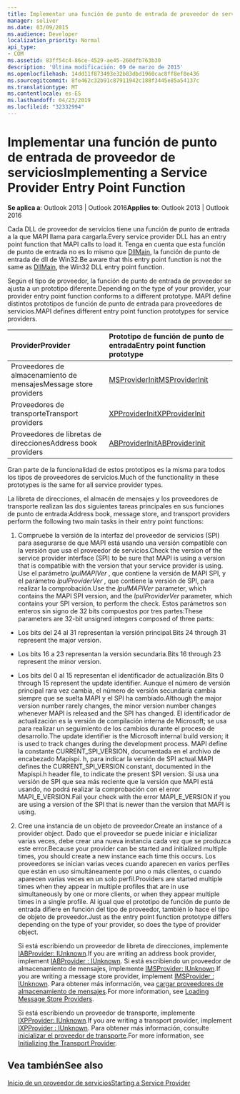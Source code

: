```yaml
---
title: Implementar una función de punto de entrada de proveedor de servicios
manager: soliver
ms.date: 03/09/2015
ms.audience: Developer
localization_priority: Normal
api_type:
- COM
ms.assetid: 83ff54c4-86ce-4529-ae45-260dfb763b30
description: 'Última modificación: 09 de marzo de 2015'
ms.openlocfilehash: 14dd11f873493e32b83dbd1960cac8ff8ef8e436
ms.sourcegitcommit: 8fe462c32b91c87911942c188f3445e85a54137c
ms.translationtype: MT
ms.contentlocale: es-ES
ms.lasthandoff: 04/23/2019
ms.locfileid: "32332994"
---
```

# <a name="implementing-a-service-provider-entry-point-function"></a><span data-ttu-id="7e88e-103">Implementar una función de punto de entrada de proveedor de servicios</span><span class="sxs-lookup"><span data-stu-id="7e88e-103">Implementing a Service Provider Entry Point Function</span></span>

  
  
<span data-ttu-id="7e88e-104">**Se aplica a**: Outlook 2013 | Outlook 2016</span><span class="sxs-lookup"><span data-stu-id="7e88e-104">**Applies to**: Outlook 2013 | Outlook 2016</span></span> 
  
<span data-ttu-id="7e88e-105">Cada DLL de proveedor de servicios tiene una función de punto de entrada a la que MAPI llama para cargarla.</span><span class="sxs-lookup"><span data-stu-id="7e88e-105">Every service provider DLL has an entry point function that MAPI calls to load it.</span></span> <span data-ttu-id="7e88e-106">Tenga en cuenta que esta función de punto de entrada no es lo mismo que [DllMain](https://msdn.microsoft.com/library/ms682583.aspx), la función de punto de entrada de dll de Win32.</span><span class="sxs-lookup"><span data-stu-id="7e88e-106">Be aware that this entry point function is not the same as [DllMain](https://msdn.microsoft.com/library/ms682583.aspx), the Win32 DLL entry point function.</span></span>
  
<span data-ttu-id="7e88e-107">Según el tipo de proveedor, la función de punto de entrada de proveedor se ajusta a un prototipo diferente.</span><span class="sxs-lookup"><span data-stu-id="7e88e-107">Depending on the type of your provider, your provider entry point function conforms to a different prototype.</span></span> <span data-ttu-id="7e88e-108">MAPI define distintos prototipos de función de punto de entrada para proveedores de servicios.</span><span class="sxs-lookup"><span data-stu-id="7e88e-108">MAPI defines different entry point function prototypes for service providers.</span></span>
  
|<span data-ttu-id="7e88e-109">**Provider**</span><span class="sxs-lookup"><span data-stu-id="7e88e-109">**Provider**</span></span>|<span data-ttu-id="7e88e-110">**Prototipo de función de punto de entrada**</span><span class="sxs-lookup"><span data-stu-id="7e88e-110">**Entry point function prototype**</span></span>|
|:-----|:-----|
|<span data-ttu-id="7e88e-111">Proveedores de almacenamiento de mensajes</span><span class="sxs-lookup"><span data-stu-id="7e88e-111">Message store providers</span></span>  <br/> |[<span data-ttu-id="7e88e-112">MSProviderInit</span><span class="sxs-lookup"><span data-stu-id="7e88e-112">MSProviderInit</span></span>](msproviderinit.md) <br/> |
|<span data-ttu-id="7e88e-113">Proveedores de transporte</span><span class="sxs-lookup"><span data-stu-id="7e88e-113">Transport providers</span></span>  <br/> |[<span data-ttu-id="7e88e-114">XPProviderInit</span><span class="sxs-lookup"><span data-stu-id="7e88e-114">XPProviderInit</span></span>](xpproviderinit.md) <br/> |
|<span data-ttu-id="7e88e-115">Proveedores de libretas de direcciones</span><span class="sxs-lookup"><span data-stu-id="7e88e-115">Address book providers</span></span>  <br/> |[<span data-ttu-id="7e88e-116">ABProviderInit</span><span class="sxs-lookup"><span data-stu-id="7e88e-116">ABProviderInit</span></span>](abproviderinit.md) <br/> |
   
<span data-ttu-id="7e88e-117">Gran parte de la funcionalidad de estos prototipos es la misma para todos los tipos de proveedores de servicios.</span><span class="sxs-lookup"><span data-stu-id="7e88e-117">Much of the functionality in these prototypes is the same for all service provider types.</span></span> 
  
<span data-ttu-id="7e88e-118">La libreta de direcciones, el almacén de mensajes y los proveedores de transporte realizan las dos siguientes tareas principales en sus funciones de punto de entrada:</span><span class="sxs-lookup"><span data-stu-id="7e88e-118">Address book, message store, and transport providers perform the following two main tasks in their entry point functions:</span></span>
  
1. <span data-ttu-id="7e88e-119">Compruebe la versión de la interfaz del proveedor de servicios (SPI) para asegurarse de que MAPI está usando una versión compatible con la versión que usa el proveedor de servicios.</span><span class="sxs-lookup"><span data-stu-id="7e88e-119">Check the version of the service provider interface (SPI) to be sure that MAPI is using a version that is compatible with the version that your service provider is using.</span></span> <span data-ttu-id="7e88e-120">Use el parámetro _lpulMAPIVer_ , que contiene la versión de MAPI SPI, y el parámetro _lpulProviderVer_ , que contiene la versión de SPI, para realizar la comprobación.</span><span class="sxs-lookup"><span data-stu-id="7e88e-120">Use the  _lpulMAPIVer_ parameter, which contains the MAPI SPI version, and the  _lpulProviderVer_ parameter, which contains your SPI version, to perform the check.</span></span> <span data-ttu-id="7e88e-121">Estos parámetros son enteros sin signo de 32 bits compuestos por tres partes:</span><span class="sxs-lookup"><span data-stu-id="7e88e-121">These parameters are 32-bit unsigned integers composed of three parts:</span></span> 
    
  - <span data-ttu-id="7e88e-122">Los bits del 24 al 31 representan la versión principal.</span><span class="sxs-lookup"><span data-stu-id="7e88e-122">Bits 24 through 31 represent the major version.</span></span>
    
  - <span data-ttu-id="7e88e-123">Los bits 16 a 23 representan la versión secundaria.</span><span class="sxs-lookup"><span data-stu-id="7e88e-123">Bits 16 through 23 represent the minor version.</span></span>
    
  - <span data-ttu-id="7e88e-124">Los bits del 0 al 15 representan el identificador de actualización.</span><span class="sxs-lookup"><span data-stu-id="7e88e-124">Bits 0 through 15 represent the update identifier.</span></span> <span data-ttu-id="7e88e-125">Aunque el número de versión principal rara vez cambia, el número de versión secundaria cambia siempre que se suelta MAPI y el SPI ha cambiado.</span><span class="sxs-lookup"><span data-stu-id="7e88e-125">Although the major version number rarely changes, the minor version number changes whenever MAPI is released and the SPI has changed.</span></span> <span data-ttu-id="7e88e-126">El identificador de actualización es la versión de compilación interna de Microsoft; se usa para realizar un seguimiento de los cambios durante el proceso de desarrollo.</span><span class="sxs-lookup"><span data-stu-id="7e88e-126">The update identifier is the Microsoft internal build version; it is used to track changes during the development process.</span></span> <span data-ttu-id="7e88e-127">MAPI define la constante CURRENT_SPI_VERSION, documentada en el archivo de encabezado Mapispi. h, para indicar la versión de SPI actual.</span><span class="sxs-lookup"><span data-stu-id="7e88e-127">MAPI defines the CURRENT_SPI_VERSION constant, documented in the Mapispi.h header file, to indicate the present SPI version.</span></span> <span data-ttu-id="7e88e-128">Si usa una versión de SPI que sea más reciente que la versión que MAPI está usando, no podrá realizar la comprobación con el error MAPI_E_VERSION.</span><span class="sxs-lookup"><span data-stu-id="7e88e-128">Fail your check with the error MAPI_E_VERSION if you are using a version of the SPI that is newer than the version that MAPI is using.</span></span>
    
2. <span data-ttu-id="7e88e-129">Cree una instancia de un objeto de proveedor.</span><span class="sxs-lookup"><span data-stu-id="7e88e-129">Create an instance of a provider object.</span></span> <span data-ttu-id="7e88e-130">Dado que el proveedor se puede iniciar e inicializar varias veces, debe crear una nueva instancia cada vez que se produzca este error.</span><span class="sxs-lookup"><span data-stu-id="7e88e-130">Because your provider can be started and initialized multiple times, you should create a new instance each time this occurs.</span></span> <span data-ttu-id="7e88e-131">Los proveedores se inician varias veces cuando aparecen en varios perfiles que están en uso simultáneamente por uno o más clientes, o cuando aparecen varias veces en un solo perfil.</span><span class="sxs-lookup"><span data-stu-id="7e88e-131">Providers are started multiple times when they appear in multiple profiles that are in use simultaneously by one or more clients, or when they appear multiple times in a single profile.</span></span> <span data-ttu-id="7e88e-132">Al igual que el prototipo de función de punto de entrada difiere en función del tipo de proveedor, también lo hace el tipo de objeto de proveedor.</span><span class="sxs-lookup"><span data-stu-id="7e88e-132">Just as the entry point function prototype differs depending on the type of your provider, so does the type of provider object.</span></span> 
    
    <span data-ttu-id="7e88e-133">Si está escribiendo un proveedor de libreta de direcciones, implemente [IABProvider: IUnknown](iabprovideriunknown.md).</span><span class="sxs-lookup"><span data-stu-id="7e88e-133">If you are writing an address book provider, implement [IABProvider : IUnknown](iabprovideriunknown.md).</span></span> <span data-ttu-id="7e88e-134">Si está escribiendo un proveedor de almacenamiento de mensajes, implemente [IMSProvider: IUnknown](imsprovideriunknown.md).</span><span class="sxs-lookup"><span data-stu-id="7e88e-134">If you are writing a message store provider, implement [IMSProvider : IUnknown](imsprovideriunknown.md).</span></span> <span data-ttu-id="7e88e-135">Para obtener más información, vea [cargar proveedores de almacenamiento de mensajes](loading-message-store-providers.md).</span><span class="sxs-lookup"><span data-stu-id="7e88e-135">For more information, see [Loading Message Store Providers](loading-message-store-providers.md).</span></span>
    
    <span data-ttu-id="7e88e-136">Si está escribiendo un proveedor de transporte, implemente [IXPProvider: IUnknown](ixpprovideriunknown.md).</span><span class="sxs-lookup"><span data-stu-id="7e88e-136">If you are writing a transport provider, implement [IXPProvider : IUnknown](ixpprovideriunknown.md).</span></span> <span data-ttu-id="7e88e-137">Para obtener más información, consulte [inicializar el proveedor de transporte](initializing-the-transport-provider.md).</span><span class="sxs-lookup"><span data-stu-id="7e88e-137">For more information, see [Initializing the Transport Provider](initializing-the-transport-provider.md).</span></span>
    
## <a name="see-also"></a><span data-ttu-id="7e88e-138">Vea también</span><span class="sxs-lookup"><span data-stu-id="7e88e-138">See also</span></span>



[<span data-ttu-id="7e88e-139">Inicio de un proveedor de servicios</span><span class="sxs-lookup"><span data-stu-id="7e88e-139">Starting a Service Provider</span></span>](starting-a-service-provider.md)

